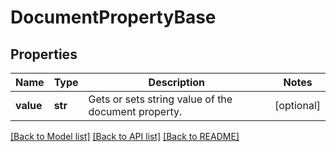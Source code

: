 # DocumentPropertyBase

## Properties
Name | Type | Description | Notes
------------ | ------------- | ------------- | -------------
**value** | **str** | Gets or sets string value of the document property. | [optional] 

[[Back to Model list]](../README.md#documentation-for-models) [[Back to API list]](../README.md#documentation-for-api-endpoints) [[Back to README]](../README.md)

